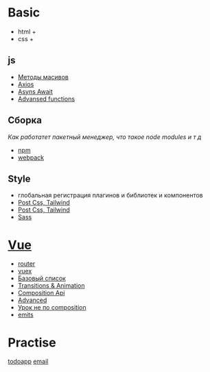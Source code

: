 # Basic
- html +
- css +
## js
- [Методы масивов](https://www.youtube.com/watch?v=nEabP9CYCAQ&list=PLqKQF2ojwm3l4oPjsB9chrJmlhZ-zOzWT&index=13)
- [Axios](https://www.youtube.com/watch?v=cJfEJ4mXBEg)
- [Asyns Await](https://www.youtube.com/watch?v=SHiUyM_fFME&list=PLqKQF2ojwm3l4oPjsB9chrJmlhZ-zOzWT&index=8)
- [Advansed functions](https://www.youtube.com/watch?v=6cKoB5ijaGA)
## Сборка 
 *Как работатет пакетный менеджер, что такое node modules и т д*
- [npm](https://www.youtube.com/watch?v=sL6VvWOAuLE)
- [webpack](https://www.youtube.com/watch?v=uNsEOsc1NmE)
## Style
- глобальная регистрация плагинов и библиотек и компонентов
- [Post Css, Tailwind](https://www.youtube.com/watch?v=MDHUKHWYDpM&list=PL-FhWbGlJPfbF0sFMBNwVlzQNGCsASYQw&index=1)
- [Post Css, Tailwind](https://www.youtube.com/watch?v=MDHUKHWYDpM&list=PL-FhWbGlJPfbF0sFMBNwVlzQNGCsASYQw&index=1)
- [Sass](https://sass-scss.ru/guide/)
# [Vue](https://www.youtube.com/watch?v=XzLuMtDelGk&list=PL6DxKON1uLOFkn6AgMTYM36aeoODs4-ny)
- [router](https://www.youtube.com/watch?v=rqB7jRunukw)
- [vuex](https://www.youtube.com/watch?v=c2SK1IlmYL8) 
- [Базовый список](https://prnt.sc/1yw0qf1 "35345345")
- [Transitions & Animation]()
- [Composition Api](https://prnt.sc/1yw12ls)
- [Advanced](https://prnt.sc/1yw19qp)
- [Урок не по composition](https://www.youtube.com/watch?v=XzLuMtDelGk&list=PL6DxKON1uLOFkn6AgMTYM36aeoODs4-ny) 
- [emits](https://www.youtube.com/watch?v=mqsXRxWvR3o) 

# Practise 
[todoapp](https://pixinvent.com/demo/vuexy-vuejs-admin-dashboard-template/demo-1/apps/todo)
[email](https://pixinvent.com/demo/vuexy-vuejs-admin-dashboard-template/demo-1/apps/email)
